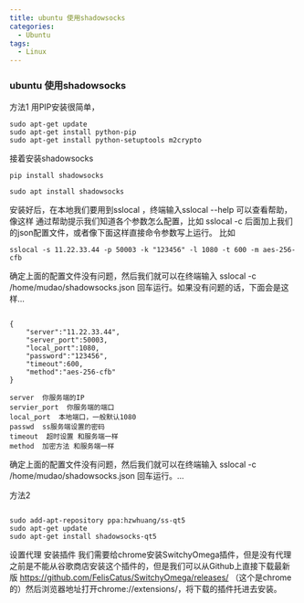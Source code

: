 ```yaml
---
title: ubuntu 使用shadowsocks
categories:
  - Ubuntu
tags:
  - Linux
---
```


### ubuntu 使用shadowsocks

方法1 
用PIP安装很简单，



```
sudo apt-get update
sudo apt-get install python-pip
sudo apt-get install python-setuptools m2crypto

```
接着安装shadowsocks

```
pip install shadowsocks
```

```
sudo apt install shadowsocks
```

安装好后，在本地我们要用到sslocal ，终端输入sslocal --help 可以查看帮助，像这样
通过帮助提示我们知道各个参数怎么配置，比如 sslocal -c 后面加上我们的json配置文件，或者像下面这样直接命令参数写上运行。
比如

```
sslocal -s 11.22.33.44 -p 50003 -k "123456" -l 1080 -t 600 -m aes-256-cfb

```

确定上面的配置文件没有问题，然后我们就可以在终端输入 sslocal -c /home/mudao/shadowsocks.json 回车运行。如果没有问题的话，下面会是这样…
```

{
    "server":"11.22.33.44",
    "server_port":50003,
    "local_port":1080,
    "password":"123456",
    "timeout":600,
    "method":"aes-256-cfb"
}

server  你服务端的IP
servier_port  你服务端的端口
local_port  本地端口，一般默认1080
passwd  ss服务端设置的密码
timeout  超时设置 和服务端一样
method  加密方法 和服务端一样
```
确定上面的配置文件没有问题，然后我们就可以在终端输入 sslocal -c /home/mudao/shadowsocks.json 回车运行。…

方法2
```

sudo add-apt-repository ppa:hzwhuang/ss-qt5
sudo apt-get update
sudo apt-get install shadowsocks-qt5
```

设置代理
安装插件
我们需要给chrome安装SwitchyOmega插件，但是没有代理之前是不能从谷歌商店安装这个插件的，但是我们可以从Github上直接下载最新版 https://github.com/FelisCatus/SwitchyOmega/releases/ （这个是chrome的）然后浏览器地址打开chrome://extensions/，将下载的插件托进去安装。